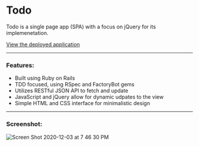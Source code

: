 # Todo

Todo is a single page app (SPA) with a focus on jQuery for its implemenetation.  
  
[View the deployed application](https://todoster-jocelyn-mellein.herokuapp.com/)
___

### Features:
- Built using Ruby on Rails
- TDD focused, using RSpec and FactoryBot gems
- Utilizes RESTful JSON API to fetch and update
- JavaScript and jQuery allow for dynamic udpates to the view
- Simple HTML and CSS interface for minimalistic design

___
### Screenshot:
![Screen Shot 2020-12-03 at 7 46 30 PM](https://user-images.githubusercontent.com/69730427/101117418-c79b9f80-359b-11eb-8cc7-a4ef3df039b9.png)
